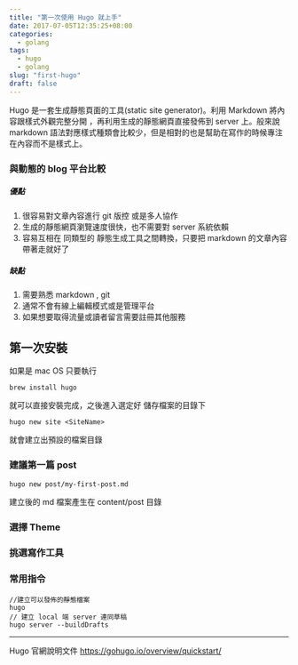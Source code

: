 ```yaml
---
title: "第一次使用 Hugo 就上手"
date: 2017-07-05T12:35:25+08:00
categories:
  - golang
tags:
  - hugo
  - golang
slug: "first-hugo"
draft: false
---
```


Hugo 是一套生成靜態頁面的工具(static site generator)。利用 Markdown 將內容跟樣式外觀完整分開 ，再利用生成的靜態網頁直接發佈到 server 上。般來說 markdown 語法對應樣式種類會比較少，但是相對的也是幫助在寫作的時候專注在內容而不是樣式上。

<!--more-->

### 與動態的 blog 平台比較

##### 優點

1. 很容易對文章內容進行 git 版控 或是多人協作
2. 生成的靜態網頁瀏覽速度很快，也不需要對 server 系統依賴
3. 容易互相在 同類型的 靜態生成工具之間轉換，只要把 markdown 的文章內容帶著走就好了

##### 缺點

1. 需要熟悉 markdown , git
2. 通常不會有線上編輯模式或是管理平台
3. 如果想要取得流量或讀者留言需要註冊其他服務

## 第一次安裝

如果是 mac OS 只要執行

    brew install hugo

就可以直接安裝完成，之後進入選定好 儲存檔案的目錄下

    hugo new site <SiteName>

就會建立出預設的檔案目錄

### 建議第一篇 post

```
hugo new post/my-first-post.md
```

建立後的 md 檔案產生在 content/post 目錄

### 選擇 Theme

### 挑選寫作工具

### 常用指令

    //建立可以發佈的靜態檔案
    hugo
    // 建立 local 端 server 連同草稿
    hugo server --buildDrafts

---

Hugo 官網說明文件 <https://gohugo.io/overview/quickstart/>
